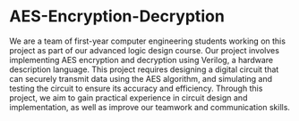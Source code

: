 # AES-Encryption-Decryption
We are a team of first-year computer engineering students working on this project as part of our advanced logic design course. Our project involves implementing AES encryption and decryption using Verilog, a hardware description language. This project requires designing a digital circuit that can securely transmit data using the AES algorithm, and simulating and testing the circuit to ensure its accuracy and efficiency. Through this project, we aim to gain practical experience in circuit design and implementation, as well as improve our teamwork and communication skills.
